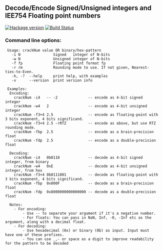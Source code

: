 ## Decode/Encode Signed/Unsigned integers and IEE754 Floating point numbers

[![Hackage version](http://img.shields.io/hackage/v/crackNum.svg?label=Hackage)](http://hackage.haskell.org/package/crackNum)
[![Build Status](http://img.shields.io/travis/LeventErkok/crackNum.svg?label=Build)](http://travis-ci.org/LeventErkok/crackNum)

### Command line options:

     Usage: crackNum value OR binary/hex-pattern
       -i N               Signed   integer of N-bits
       -w N               Unsigned integer of N-bits
       -f fp              Floating point format fp
       -r rm              Rounding mode to use. If not given, Nearest-ties-to-Even.
       -h, -?  --help     print help, with examples
       -v      --version  print version info
     
     Examples:
      Encoding:
        crackNum -i4   -- -2              -- encode as 4-bit signed integer
        crackNum -w4   2                  -- encode as 4-bit unsigned integer
        crackNum -f3+4 2.5                -- encode as floating-point with 3 bits exponent, 4 bits significand.
        crackNum -f3+4 2.5 -rRTZ          -- encode as above, but use RTZ rounding mode.
        crackNum -fbp  2.5                -- encode as a brain-precision float
        crackNum -fdp  2.5                -- encode as a double-precision float
     
      Decoding:
        crackNum -i4   0b0110             -- decode as 4-bit signed integer, from binary
        crackNum -w4   0xE                -- decode as 4-bit unsigned integer, from hex
        crackNum -f3+4 0b0111001          -- decode as floating-point with 3 bits exponent, 4 bits significand.
        crackNum -fbp  0x000F             -- decode as a brain-precision float
        crackNum -fdp  0x8000000000000000 -- decode as a double-precision float
     
      Notes:
        - For encoding:
            - Use -- to separate your argument if it's a negative number.
            - For floats: You can pass in NaN, Inf, -0, -Inf etc as the argument, along with a decimal float.
        - For decoding:
            - Use hexadecimal (0x) or binary (0b) as input. Input must have one of these prefixes.
            - You can use _,- or space as a digit to improve readability for the pattern to be decoded
